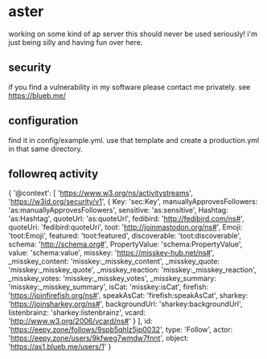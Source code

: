 # aster

working on some kind of ap server
this should never be used seriously! i'm just being silly and having fun over here.

## security

if you find a vulnerability in my software please contact me privately. see https://blueb.me/

## configuration

find it in config/example.yml.
use that template and create a production.yml in that same directory.

## followreq activity

{
'@context': [
'https://www.w3.org/ns/activitystreams',
'https://w3id.org/security/v1',
{
Key: 'sec:Key',
manuallyApprovesFollowers: 'as:manuallyApprovesFollowers',
sensitive: 'as:sensitive',
Hashtag: 'as:Hashtag',
quoteUrl: 'as:quoteUrl',
fedibird: 'http://fedibird.com/ns#',
quoteUri: 'fedibird:quoteUri',
toot: 'http://joinmastodon.org/ns#',
Emoji: 'toot:Emoji',
featured: 'toot:featured',
discoverable: 'toot:discoverable',
schema: 'http://schema.org#',
PropertyValue: 'schema:PropertyValue',
value: 'schema:value',
misskey: 'https://misskey-hub.net/ns#',
_misskey_content: 'misskey:_misskey_content',
_misskey_quote: 'misskey:_misskey_quote',
_misskey_reaction: 'misskey:_misskey_reaction',
_misskey_votes: 'misskey:_misskey_votes',
_misskey_summary: 'misskey:_misskey_summary',
isCat: 'misskey:isCat',
firefish: 'https://joinfirefish.org/ns#',
speakAsCat: 'firefish:speakAsCat',
sharkey: 'https://joinsharkey.org/ns#',
backgroundUrl: 'sharkey:backgroundUrl',
listenbrainz: 'sharkey:listenbrainz',
vcard: 'http://www.w3.org/2006/vcard/ns#'
}
],
id: 'https://eepy.zone/follows/9spb5qhlz5jp0032',
type: 'Follow',
actor: 'https://eepy.zone/users/9kfweg7wmdw7fnnt',
object: 'https://as1.blueb.me/users/1'
}
